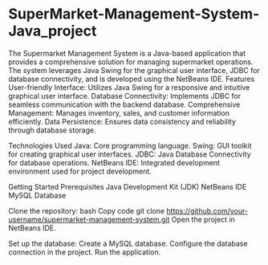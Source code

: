 # SuperMarket-Management-System-Java_project
The Supermarket Management System is a Java-based application that provides a comprehensive solution for managing supermarket operations. The system leverages Java Swing for the graphical user interface, JDBC for database connectivity, and is developed using the NetBeans IDE.
Features
User-friendly Interface: Utilizes Java Swing for a responsive and intuitive graphical user interface.
Database Connectivity: Implements JDBC for seamless communication with the backend database.
Comprehensive Management: Manages inventory, sales, and customer information efficiently.
Data Persistence: Ensures data consistency and reliability through database storage.

Technologies Used
Java: Core programming language.
Swing: GUI toolkit for creating graphical user interfaces.
JDBC: Java Database Connectivity for database operations.
NetBeans IDE: Integrated development environment used for project development.

Getting Started
Prerequisites
Java Development Kit (JDK)
NetBeans IDE
MySQL Database

Clone the repository:
bash
Copy code
git clone https://github.com/your-username/supermarket-management-system.git
Open the project in NetBeans IDE.

Set up the database:
Create a MySQL database.
Configure the database connection in the project.
Run the application.
